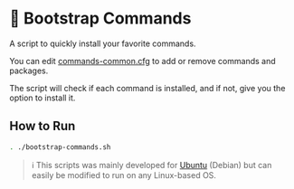 # 🚀 Bootstrap Commands

A script to quickly install your favorite commands.

You can edit [commands-common.cfg](commands-common.cfg) to add or remove commands and packages.

The script will check if each command is installed, and if not, give you the option to install it.

## How to Run

```bash
. ./bootstrap-commands.sh
```
>ℹ️ This scripts was mainly developed for [Ubuntu][ubuntu] (Debian) but can easily be modified to run on any Linux-based OS.

[ubuntu]: https://ubuntu.com/desktop
